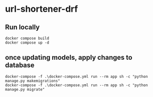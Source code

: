 # url-shortener-drf

## Run locally

```
docker compose build
docker compose up -d
```

## once updating models, apply changes to database

```
docker-compose -f .\docker-compose.yml run --rm app sh -c "python manage.py makemigrations"
docker-compose -f .\docker-compose.yml run --rm app sh -c "python manage.py migrate"
```